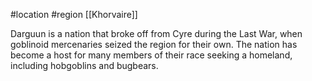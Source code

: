 #location #region [[Khorvaire]]

Darguun is a nation that broke off from Cyre during the Last War, when goblinoid mercenaries seized the region for their own. The nation has become a host for many members of their race seeking a homeland, including hobgoblins and bugbears.